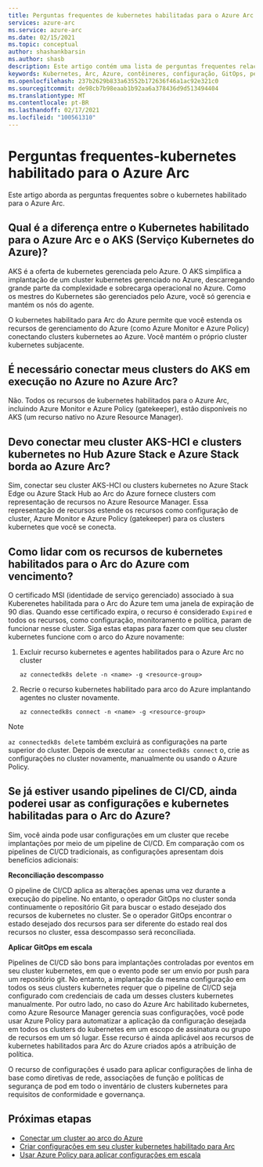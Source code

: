 ```yaml
---
title: Perguntas frequentes de kubernetes habilitadas para o Azure Arc
services: azure-arc
ms.service: azure-arc
ms.date: 02/15/2021
ms.topic: conceptual
author: shashankbarsin
ms.author: shasb
description: Este artigo contém uma lista de perguntas frequentes relacionadas ao kubernetes habilitado para Arc do Azure
keywords: Kubernetes, Arc, Azure, contêineres, configuração, GitOps, perguntas frequentes
ms.openlocfilehash: 237b2629b833a63552b172636f46a1ac92e321c0
ms.sourcegitcommit: de98cb7b98eaab1b92aa6a378436d9d513494404
ms.translationtype: MT
ms.contentlocale: pt-BR
ms.lasthandoff: 02/17/2021
ms.locfileid: "100561310"
---
```

# <a name="frequently-asked-questions---azure-arc-enabled-kubernetes"></a>Perguntas frequentes-kubernetes habilitado para o Azure Arc

Este artigo aborda as perguntas frequentes sobre o kubernetes habilitado para o Azure Arc.

## <a name="what-is-the-difference-between-azure-arc-enabled-kubernetes-and-azure-kubernetes-service-aks"></a>Qual é a diferença entre o Kubernetes habilitado para o Azure Arc e o AKS (Serviço Kubernetes do Azure)?

AKS é a oferta de kubernetes gerenciada pelo Azure. O AKS simplifica a implantação de um cluster kubernetes gerenciado no Azure, descarregando grande parte da complexidade e sobrecarga operacional no Azure. Como os mestres do Kubernetes são gerenciados pelo Azure, você só gerencia e mantém os nós do agente.

O kubernetes habilitado para Arc do Azure permite que você estenda os recursos de gerenciamento do Azure (como Azure Monitor e Azure Policy) conectando clusters kubernetes ao Azure. Você mantém o próprio cluster kubernetes subjacente.

## <a name="do-i-need-to-connect-my-aks-clusters-running-on-azure-to-azure-arc"></a>É necessário conectar meus clusters do AKS em execução no Azure no Azure Arc?

Não. Todos os recursos de kubernetes habilitados para o Azure Arc, incluindo Azure Monitor e Azure Policy (gatekeeper), estão disponíveis no AKS (um recurso nativo no Azure Resource Manager).
    
## <a name="should-i-connect-my-aks-hci-cluster-and-kubernetes-clusters-on-azure-stack-hub-and-azure-stack-edge-to-azure-arc"></a>Devo conectar meu cluster AKS-HCI e clusters kubernetes no Hub Azure Stack e Azure Stack borda ao Azure Arc?

Sim, conectar seu cluster AKS-HCI ou clusters kubernetes no Azure Stack Edge ou Azure Stack Hub ao Arc do Azure fornece clusters com representação de recursos no Azure Resource Manager. Essa representação de recursos estende os recursos como configuração de cluster, Azure Monitor e Azure Policy (gatekeeper) para os clusters kubernetes que você se conecta.

## <a name="how-to-address-expired-azure-arc-enabled-kubernetes-resources"></a>Como lidar com os recursos de kubernetes habilitados para o Arc do Azure com vencimento?

O certificado MSI (identidade de serviço gerenciado) associado à sua Kuberenetes habilitada para o Arc do Azure tem uma janela de expiração de 90 dias. Quando esse certificado expira, o recurso é considerado `Expired` e todos os recursos, como configuração, monitoramento e política, param de funcionar nesse cluster. Siga estas etapas para fazer com que seu cluster kubernetes funcione com o arco do Azure novamente:

1. Excluir recurso kubernetes e agentes habilitados para o Azure Arc no cluster 

    ```console
    az connectedk8s delete -n <name> -g <resource-group>
    ```

1. Recrie o recurso kubernetes habilitado para arco do Azure implantando agentes no cluster novamente.
    
    ```console
    az connectedk8s connect -n <name> -g <resource-group>
    ```

> [!NOTE]
> `az connectedk8s delete` também excluirá as configurações na parte superior do cluster. Depois de executar `az connectedk8s connect` o, crie as configurações no cluster novamente, manualmente ou usando o Azure Policy.

## <a name="if-i-am-already-using-cicd-pipelines-can-i-still-use-azure-arc-enabled-kubernetes-and-configurations"></a>Se já estiver usando pipelines de CI/CD, ainda poderei usar as configurações e kubernetes habilitadas para o Arc do Azure?

Sim, você ainda pode usar configurações em um cluster que recebe implantações por meio de um pipeline de CI/CD. Em comparação com os pipelines de CI/CD tradicionais, as configurações apresentam dois benefícios adicionais:

**Reconciliação descompasso**

O pipeline de CI/CD aplica as alterações apenas uma vez durante a execução do pipeline. No entanto, o operador GitOps no cluster sonda continuamente o repositório Git para buscar o estado desejado dos recursos de kubernetes no cluster. Se o operador GitOps encontrar o estado desejado dos recursos para ser diferente do estado real dos recursos no cluster, essa descompasso será reconciliada.

**Aplicar GitOps em escala**

Pipelines de CI/CD são bons para implantações controladas por eventos em seu cluster kubernetes, em que o evento pode ser um envio por push para um repositório git. No entanto, a implantação da mesma configuração em todos os seus clusters kubernetes requer que o pipeline de CI/CD seja configurado com credenciais de cada um desses clusters kubernetes manualmente. Por outro lado, no caso do Azure Arc habilitado kubernetes, como Azure Resource Manager gerencia suas configurações, você pode usar Azure Policy para automatizar a aplicação da configuração desejada em todos os clusters do kubernetes em um escopo de assinatura ou grupo de recursos em um só lugar. Esse recurso é ainda aplicável aos recursos de kubernetes habilitados para Arc do Azure criados após a atribuição de política.

O recurso de configurações é usado para aplicar configurações de linha de base como diretivas de rede, associações de função e políticas de segurança de pod em todo o inventário de clusters kubernetes para requisitos de conformidade e governança.

## <a name="next-steps"></a>Próximas etapas

* [Conectar um cluster ao arco do Azure](./connect-cluster.md)
* [Criar configurações em seu cluster kubernetes habilitado para Arc](./use-gitops-connected-cluster.md)
* [Usar Azure Policy para aplicar configurações em escala](./use-azure-policy.md)
